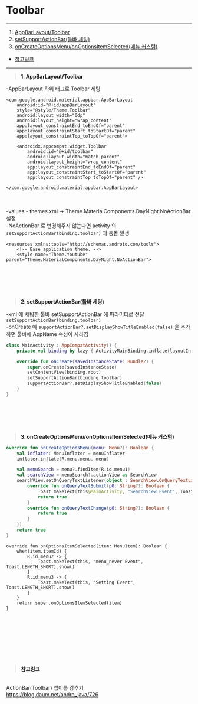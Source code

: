 # Toolbar

---
1. <a href = "#content1">AppBarLayout/Toolbar</a></br>
2. <a href = "#content2">setSupportActionBar(툴바 세팅)</a></br>
3. <a href = "#content3">onCreateOptionsMenu/onOptionsItemSelected(메뉴 커스텀)</a></br>
* <a href = "#ref">참고링크</a>
---
><a id = "content1">**1. AppBarLayout/Toolbar**</a></br>

-AppBarLayout 하위 태그로 Toolbar 세팅</br>

```
<com.google.android.material.appbar.AppBarLayout
    android:id="@+id/appBarLayout"
    style="@style/Theme.Toolbar"
    android:layout_width="0dp"
    android:layout_height="wrap_content"
    app:layout_constraintEnd_toEndOf="parent"
    app:layout_constraintStart_toStartOf="parent"
    app:layout_constraintTop_toTopOf="parent">

    <androidx.appcompat.widget.Toolbar
        android:id="@+id/toolbar"
        android:layout_width="match_parent"
        android:layout_height="wrap_content"
        app:layout_constraintEnd_toEndOf="parent"
        app:layout_constraintStart_toStartOf="parent"
        app:layout_constraintTop_toTopOf="parent" />

</com.google.android.material.appbar.AppBarLayout>
```

<br></br>
-values - themes.xml -> Theme.MaterialComponents.DayNight.NoActionBar 설정</br>
-NoActionBar 로 변경해주지 않는다면 activity 의 `setSupportActionBar(binding.toolbar)` 과 충돌 발생</br>

```
<resources xmlns:tools="http://schemas.android.com/tools">
    <!-- Base application theme. -->
    <style name="Theme.Youtube" parent="Theme.MaterialComponents.DayNight.NoActionBar">
```

<br></br>
<br></br>

><a id = "content2">**2. setSupportActionBar(툴바 세팅)**</a></br>

-xml 에 세팅한 툴바 setSupportActionBar 에 파라미터로 전달 `setSupportActionBar(binding.toolbar)`</br>
-onCreate 에 `supportActionBar?.setDisplayShowTitleEnabled(false)` 을 추가하면 툴바에 AppName 속성이 사라짐</br>


```kotlin
class MainActivity : AppCompatActivity() {
    private val binding by lazy { ActivityMainBinding.inflate(layoutInflater) }

    override fun onCreate(savedInstanceState: Bundle?) {
        super.onCreate(savedInstanceState)
        setContentView(binding.root)
        setSupportActionBar(binding.toolbar)
        supportActionBar?.setDisplayShowTitleEnabled(false)
    }
}
```


<br></br>
<br></br>

><a id = "content3">**3. onCreateOptionsMenu/onOptionsItemSelected(메뉴 커스텀)**</a></br>

```kotlin
override fun onCreateOptionsMenu(menu: Menu?): Boolean {
    val inflater: MenuInflater = menuInflater
    inflater.inflate(R.menu.menu, menu)

    val menuSearch = menu?.findItem(R.id.menu1)
    val searchView = menuSearch?.actionView as SearchView
    searchView.setOnQueryTextListener(object : SearchView.OnQueryTextListener {
        override fun onQueryTextSubmit(p0: String?): Boolean {
            Toast.makeText(this@MainActivity, "SearchView Event", Toast.LENGTH_SHORT).show()
            return true
        }
        override fun onQueryTextChange(p0: String?): Boolean {
            return true
        }
    })
    return true
}

```

```
override fun onOptionsItemSelected(item: MenuItem): Boolean {
    when(item.itemId) {
        R.id.menu2 -> {
            Toast.makeText(this, "menu_never Event", Toast.LENGTH_SHORT).show()
        }
        R.id.menu3 -> {
            Toast.makeText(this, "Setting Event", Toast.LENGTH_SHORT).show()
        }
    }
    return super.onOptionsItemSelected(item)
}
```


<br></br>
<br></br>
---

><a id = "ref">**참고링크**</a></br>

</br>ActionBar(Toolbar) 앱이름 감추기
</br>https://blog.daum.net/andro_java/726




